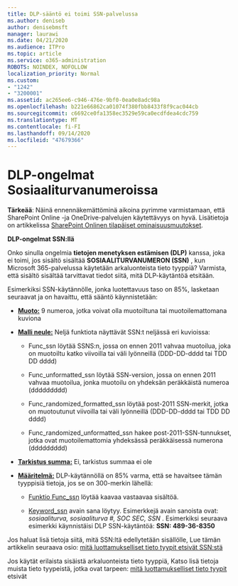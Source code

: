 ```yaml
---
title: DLP-sääntö ei toimi SSN-palvelussa
ms.author: deniseb
author: denisebmsft
manager: laurawi
ms.date: 04/21/2020
ms.audience: ITPro
ms.topic: article
ms.service: o365-administration
ROBOTS: NOINDEX, NOFOLLOW
localization_priority: Normal
ms.custom:
- "1242"
- "3200001"
ms.assetid: ac265ee6-c946-476e-9bf0-0ea0e8adc98a
ms.openlocfilehash: b221e66862ca01074f380fbb8433f8f9cac044cb
ms.sourcegitcommit: c6692ce0fa1358ec3529e59ca0ecdfdea4cdc759
ms.translationtype: MT
ms.contentlocale: fi-FI
ms.lasthandoff: 09/14/2020
ms.locfileid: "47679366"
---
```

# <a name="dlp-issues-with-social-security-numbers"></a>DLP-ongelmat Sosiaaliturvanumeroissa

**Tärkeää**: Näinä ennennäkemättöminä aikoina pyrimme varmistamaan, että SharePoint Online -ja OneDrive-palvelujen käytettävyys on hyvä. Lisätietoja on artikkelissa [SharePoint Onlinen tilapäiset ominaisuusmuutokset](https://aka.ms/ODSPAdjustments).

**DLP-ongelmat SSN:llä**

Onko sinulla ongelmia **tietojen menetyksen estämisen (DLP)** kanssa, joka ei toimi, jos sisältö sisältää **SOSIAALITURVANUMERON (SSN)** , kun Microsoft 365-palvelussa käytetään arkaluonteista tieto tyyppiä? Varmista, että sisältö sisältää tarvittavat tiedot siitä, mitä DLP-käytäntöä etsitään. 
  
Esimerkiksi SSN-käytännölle, jonka luotettavuus taso on 85%, lasketaan seuraavat ja on havaittu, että sääntö käynnistetään:
  
- **[Muoto:](https://docs.microsoft.com/microsoft-365/compliance/sensitive-information-type-entity-definitions#format-80)** 9 numeroa, jotka voivat olla muotoiltuna tai muotoilemattomana kuviona

- **[Malli neule:](https://msconnect.microsoft.com/https:/docs.microsoft.com/office365/securitycompliance/what-the-sensitive-information-types-look-for#pattern-80)** Neljä funktiota näyttävät SSN:t neljässä eri kuvioissa:

  - Func_ssn löytää SSNS:n, jossa on ennen 2011 vahvaa muotoilua, joka on muotoiltu katko viivoilla tai väli lyönneillä (DDD-DD-dddd tai TDD DD dddd)

  - Func_unformatted_ssn löytää SSN-version, jossa on ennen 2011 vahvaa muotoilua, jonka muotoilu on yhdeksän peräkkäistä numeroa (ddddddddd)

  - Func_randomized_formatted_ssn löytää post-2011 SSN-merkit, jotka on muotoutunut viivoilla tai väli lyönneillä (DDD-DD-dddd tai TDD DD dddd)

  - Func_randomized_unformatted_ssn hakee post-2011-SSN-tunnukset, jotka ovat muotoilemattomia yhdeksässä peräkkäisessä numerona (ddddddddd)

- **[Tarkistus summa:](https://docs.microsoft.com/microsoft-365/compliance/sensitive-information-type-entity-definitions#checksum-79)** Ei, tarkistus summaa ei ole

- **[Määritelmä:](https://docs.microsoft.com/microsoft-365/compliance/sensitive-information-type-entity-definitions#definition-80)** DLP-käytännöllä on 85% varma, että se havaitsee tämän tyyppisiä tietoja, jos se on 300-merkin lähellä:

  - [Funktio Func_ssn](https://docs.microsoft.com/microsoft-365/compliance/sensitive-information-type-entity-definitions#pattern-80) löytää kaavaa vastaavaa sisältöä.

  - [Keyword_ssn](https://docs.microsoft.com/microsoft-365/compliance/sensitive-information-type-entity-definitions#keyword_ssn) avain sana löytyy. Esimerkkejä avain sanoista ovat:  *sosiaaliturva, sosiaaliturva #, SOC SEC, SSN*  . Esimerkiksi seuraava esimerkki käynnistäisi DLP SSN-käytäntöä: **SSN: 489-36-8350**
  
Jos haluat lisä tietoja siitä, mitä SSN:ltä edellytetään sisällölle, Lue tämän artikkelin seuraava osio: [mitä luottamukselliset tieto tyypit etsivät SSN:stä](https://docs.microsoft.com/microsoft-365/compliance/sensitive-information-type-entity-definitions#us-social-security-number-ssn)
  
Jos käytät erilaista sisäistä arkaluonteista tieto tyyppiä, Katso lisä tietoja muista tieto tyypeistä, jotka ovat tarpeen: [mitä luottamukselliset tieto tyypit](https://docs.microsoft.com/microsoft-365/compliance/sensitive-information-type-entity-definitions) etsivät
  